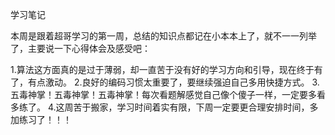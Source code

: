 学习笔记

本周是跟着超哥学习的第一周，总结的知识点都记在小本本上了，就不一一列举了，主要说一下心得体会及感受吧：

1.算法这方面真的是过于薄弱，却一直苦于没有好的学习方向和引导，现在终于有了，有点激动。
2.良好的编码习惯太重要了，要继续强迫自己多用快捷方式。
3.五毒神掌！五毒神掌！五毒神掌！每次看题解感觉自己像个傻子一样，一定要多看多练了。
4.这周苦于搬家，学习时间着实有限，下周一定要更合理安排时间，多加练习了！！！